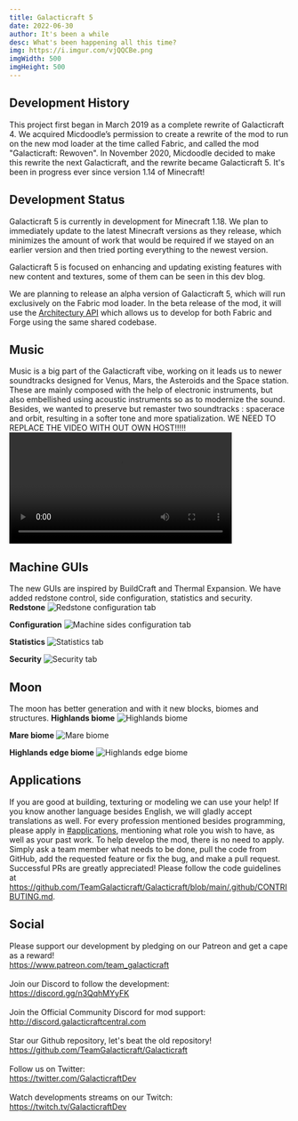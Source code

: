 ```yaml
---
title: Galacticraft 5
date: 2022-06-30
author: It's been a while
desc: What's been happening all this time?
img: https://i.imgur.com/vjQQCBe.png
imgWidth: 500
imgHeight: 500
---
```

[//]: # (	BELOW IS THE GALACTICRAFT LOGO	)

## Development History
This project first began in March 2019 as a complete rewrite of Galacticraft 4. We acquired Micdoodle’s permission to create a rewrite of the mod to run on the new mod loader at the time called Fabric, and called the mod "Galacticraft: Rewoven". In November 2020, Micdoodle decided to make this rewrite the next Galacticraft, and the rewrite became Galacticraft 5. It's been in progress ever since version 1.14 of Minecraft!

## Development Status
Galacticraft 5 is currently in development for Minecraft 1.18. We plan to immediately update to the latest Minecraft versions as they release, which minimizes the amount of work that would be required if we stayed on an earlier version and then tried porting everything to the newest version.

Galacticraft 5 is focused on enhancing and updating existing features with new content and textures, some of them can be seen in this dev blog.

We are planning to release an alpha version of Galacticraft 5, which will run exclusively on the Fabric mod loader. In the beta release of the mod, it will use the [Architectury API](https://github.com/architectury) which allows us to develop for both Fabric and Forge using the same shared codebase.

## Music
Music is a big part of the Galacticraft vibe, working on it leads us to newer soundtracks designed for Venus, Mars, the Asteroids and the Space station. These are mainly composed with the help of electronic instruments, but also embellished using acoustic instruments so as to modernize the sound. Besides, we wanted to preserve but remaster two soundtracks : spacerace and orbit, resulting in a softer tone and more spatialization.
WE NEED TO REPLACE THE VIDEO WITH OUT OWN HOST!!!!!
<video width="400" controls>
  <source src="https://www.dropbox.com/s/6amffq9hmhs7h4b/Moon.mp4?dl=1" type="video/mp4">
  Your browser does not support HTML video.
</video>

## Machine GUIs
The new GUIs are inspired by BuildCraft and Thermal Expansion. We have added redstone control, side configuration, statistics and security.<br>
**Redstone**
![Redstone configuration tab](https://i.imgur.com/7TCRPFr.png)

**Configuration**
![Machine sides configuration tab](https://i.imgur.com/WAwGBPx.png)

**Statistics**
![Statistics tab](https://i.imgur.com/wgClvRn.png)

**Security**
![Security tab](https://i.imgur.com/jRE6vmh.png)

## Moon
The moon has better generation and with it new blocks, biomes and structures.
**Highlands biome**
![Highlands biome](https://i.imgur.com/WxEREif.png)

**Mare biome**
![Mare biome](https://i.imgur.com/WdAGVBA.png)

**Highlands edge biome**
![Highlands edge biome](https://i.imgur.com/TYfHV21.png)

## Applications
If you are good at building, texturing or modeling we can use your help!
If you know another language besides English, we will gladly accept translations as well.
For every profession mentioned besides programming, please apply in [#applications](https://discord.com/channels/775251052517523467/803336019687768124), mentioning what role you wish to have, as well as your past work.
To help develop the mod, there is no need to apply. Simply ask a team member what needs to be done, pull the code from GitHub, add the requested feature or fix the bug, and make a pull request. 
Successful PRs are greatly appreciated! Please follow the code guidelines at https://github.com/TeamGalacticraft/Galacticraft/blob/main/.github/CONTRIBUTING.md.

## Social
Please support our development by pledging on our Patreon and get a cape as a reward!<br>https://www.patreon.com/team_galacticraft<br>
<br>
Join our Discord to follow the development:<br>https://discord.gg/n3QqhMYyFK<br>
<br>
Join the Official Community Discord for mod support:<br>http://discord.galacticraftcentral.com<br>
<br>
Star our Github repository, let's beat the old repository!<br>https://github.com/TeamGalacticraft/Galacticraft<br>
<br>
Follow us on Twitter:<br>https://twitter.com/GalacticraftDev<br>
<br>
Watch developments streams on our Twitch:<br>https://twitch.tv/GalacticraftDev<br>
